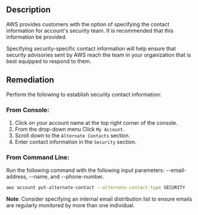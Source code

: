 ## Description

AWS provides customers with the option of specifying the contact information for account's security team. It is recommended that this information be provided.

Specifying security-specific contact information will help ensure that security advisories sent by AWS reach the team in your organization that is best equipped to respond to them.

## Remediation

Perform the following to establish security contact information:

### From Console:

1. Click on your account name at the top right corner of the console.
2. From the drop-down menu Click `My Account`.
3. Scroll down to the `Alternate Contacts` section.
4. Enter contact information in the `Security` section.

### From Command Line:

Run the following command with the following input parameters: --email-address, --name, and --phone-number.

```bash
aws account put-alternate-contact --alternate-contact-type SECURITY
```

**Note**: Consider specifying an internal email distribution list to ensure emails are regularly monitored by more than one individual.